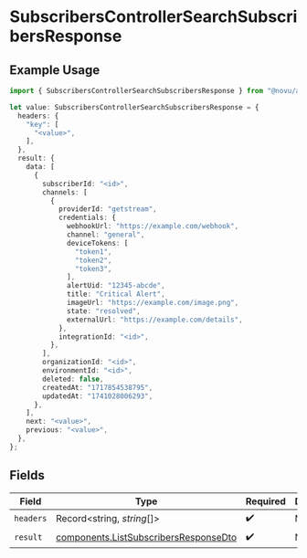 # SubscribersControllerSearchSubscribersResponse

## Example Usage

```typescript
import { SubscribersControllerSearchSubscribersResponse } from "@novu/api/models/operations";

let value: SubscribersControllerSearchSubscribersResponse = {
  headers: {
    "key": [
      "<value>",
    ],
  },
  result: {
    data: [
      {
        subscriberId: "<id>",
        channels: [
          {
            providerId: "getstream",
            credentials: {
              webhookUrl: "https://example.com/webhook",
              channel: "general",
              deviceTokens: [
                "token1",
                "token2",
                "token3",
              ],
              alertUid: "12345-abcde",
              title: "Critical Alert",
              imageUrl: "https://example.com/image.png",
              state: "resolved",
              externalUrl: "https://example.com/details",
            },
            integrationId: "<id>",
          },
        ],
        organizationId: "<id>",
        environmentId: "<id>",
        deleted: false,
        createdAt: "1717854538795",
        updatedAt: "1741028006293",
      },
    ],
    next: "<value>",
    previous: "<value>",
  },
};
```

## Fields

| Field                                                                                          | Type                                                                                           | Required                                                                                       | Description                                                                                    |
| ---------------------------------------------------------------------------------------------- | ---------------------------------------------------------------------------------------------- | ---------------------------------------------------------------------------------------------- | ---------------------------------------------------------------------------------------------- |
| `headers`                                                                                      | Record<string, *string*[]>                                                                     | :heavy_check_mark:                                                                             | N/A                                                                                            |
| `result`                                                                                       | [components.ListSubscribersResponseDto](../../models/components/listsubscribersresponsedto.md) | :heavy_check_mark:                                                                             | N/A                                                                                            |